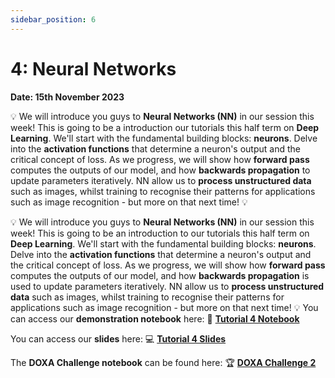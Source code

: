 ```yaml
---
sidebar_position: 6
---
```


# 4: Neural Networks

**Date: 15th November 2023**

💡 We will introduce you guys to **Neural Networks (NN)** in our session this week! This is going to be a introduction our tutorials this half term on **Deep Learning**. We'll start with the fundamental building blocks: **neurons**. Delve into the **activation functions** that determine a neuron's output and the critical concept of loss. As we progress, we will show how **forward pass** computes the outputs of our model, and how **backwards propagation** to update parameters iteratively. NN allow us to **process unstructured data** such as images, whilst training to recognise their patterns for applications such as image recognition - but more on that next time! 💡

💡 We will introduce you guys to **Neural Networks (NN)** in our session this week! This is going to be an introduction to our tutorials this half term on **Deep Learning**. We'll start with the fundamental building blocks: **neurons**. Delve into the **activation functions** that determine a neuron's output and the critical concept of loss. As we progress, we will show how **forward pass** computes the outputs of our model, and how **backwards propagation** is used to update parameters iteratively. NN allow us to **process unstructured data** such as images, whilst training to recognise their patterns for applications such as image recognition - but more on that next time! 💡
You can access our **demonstration notebook** here: 📘 [**Tutorial 4 Notebook**](https://github.com/UCLAIS/ml-tutorials-season-4/blob/main/week-4/neural_networks.ipynb)

You can access our **slides** here: 💻 [**Tutorial 4 Slides**](https://www.canva.com/design/DAFqI6YcPmg/vdpTPtvyARZl-op4ENPNqA/edit?utm_content=DAFqI6YcPmg&utm_campaign=designshare&utm_medium=link2&utm_source=sharebutton)

The **DOXA Challenge notebook** can be found here: 🏆 [**DOXA Challenge 2**](https://github.com/UCLAIS/ml-tutorials-season-4/blob/main/doxa-challenges/challenge-2/starter.ipynb)
